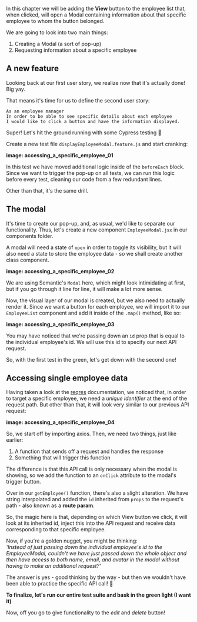 In this chapter we will be adding the **View** button to the employee list that, when clicked, will open a Modal containing information about that specific employee to whom the button belonged.   

We are going to look into two main things: 
1. Creating a Modal (a sort of pop-up)
2. Requesting information about a specific employee

## A new feature
Looking back at our first user story, we realize now that it's actually done! Big yay. 

That means it's time for us to define the second user story:
```
As an employee manager
In order to be able to see specific details about each employee
I would like to click a button and have the information displayed.
```

Super! Let's hit the ground running with some Cypress testing 🤙

Create a new test file ```displayEmployeeModal.feature.js``` and start cranking:


**image: accessing_a_specific_employee_01**

In this test we have moved additional logic inside of the ```beforeEach``` block. Since we want to trigger the pop-up on all tests, we can run this logic before every test, cleaning our code from a few redundant lines. 

Other than that, it's the same drill.

## The modal
It's time to create our pop-up, and, as usual, we'd like to separate our functionality. Thus, let's create a new component ```EmployeeModal.jsx``` in our components folder.

A modal will need a state of ```open``` in order to toggle its visibility, but it will also need a state to store the employee data - so we shall create another class component. 

**image: accessing_a_specific_employee_02**

We are using Semantic's ```Modal``` here, which might look intimidating at first, but if you go through it line for line, it will make a lot more sense. 

Now, the visual layer of our modal is created, but we also need to actually render it. Since we want a button for each employee, we will import it to our ```EmployeeList``` component and add it inside of the ```.map()``` method, like so:  

**image: accessing_a_specific_employee_03**

You may have noticed that we're passing down an ```id``` prop that is equal to the individual employee's id. We will use this id to specify our next API request. 

So, with the first test in the green, let's get down with the second one!

## Accessing single employee data
Having taken a look at the [reqres](https://reqres.in/) documentation, we noticed that, in order to target a specific employee, we need a *unique identifier* at the end of the request path. But other than that, it will look very similar to our previous API request:

**image: accessing_a_specific_employee_04**

So, we start off by importing axios. Then, we need two things, just like earlier:
1. A function that sends off a request and handles the response
2. Something that will trigger this function

The difference is that this API call is only necessary when the modal is showing, so we add the function to an ```onClick``` attribute to the modal's trigger button. 

Over in our ```getEmployee()``` function, there's also a slight alteration. We have string interpolated and added the ```id``` inherited from ```props``` to the request's path - also known as a **route param**. 

So, the magic here is that, depending on which View button we click, it will look at its inherited id, inject this into the API request and receive data corresponding to that specific employee. 

Now, if you're a golden nugget, you might be thinking:  
*'Instead of just passing down the individual employee's id to the EmployeeModal, couldn't we have just passed down the whole object and then have access to both name, email, and avatar in the modal without having to make an additional request?'*

The answer is yes - good thinking by the way - but then we wouldn't have been able to practice the specific API call! 🚀

**To finalize, let's run our entire test suite and bask in the green light (I want it)**

Now, off you go to give functionality to the *edit* and *delete* button! 